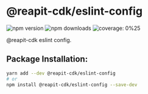 # @reapit-cdk/eslint-config


![npm version](https://img.shields.io/npm/v/@reapit-cdk/eslint-config) ![npm downloads](https://img.shields.io/npm/dm/@reapit-cdk/eslint-config) ![coverage: 0%25](https://img.shields.io/badge/coverage-0%25-red)

@reapit-cdk eslint config.

## Package Installation:

```sh
yarn add --dev @reapit-cdk/eslint-config
# or
npm install @reapit-cdk/eslint-config --save-dev
```